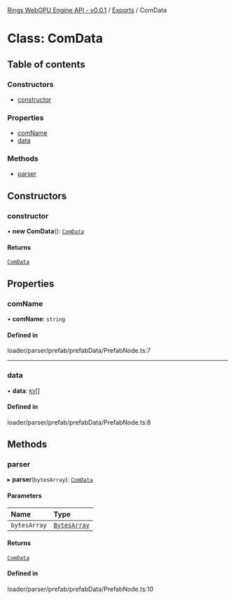 [Rings WebGPU Engine API - v0.0.1](../README.md) / [Exports](../modules.md) / ComData

# Class: ComData

## Table of contents

### Constructors

- [constructor](ComData.md#constructor)

### Properties

- [comName](ComData.md#comname)
- [data](ComData.md#data)

### Methods

- [parser](ComData.md#parser)

## Constructors

### constructor

• **new ComData**(): [`ComData`](ComData.md)

#### Returns

[`ComData`](ComData.md)

## Properties

### comName

• **comName**: `string`

#### Defined in

loader/parser/prefab/prefabData/PrefabNode.ts:7

___

### data

• **data**: [`KV`](KV.md)[]

#### Defined in

loader/parser/prefab/prefabData/PrefabNode.ts:8

## Methods

### parser

▸ **parser**(`bytesArray`): [`ComData`](ComData.md)

#### Parameters

| Name | Type |
| :------ | :------ |
| `bytesArray` | [`BytesArray`](BytesArray.md) |

#### Returns

[`ComData`](ComData.md)

#### Defined in

loader/parser/prefab/prefabData/PrefabNode.ts:10
